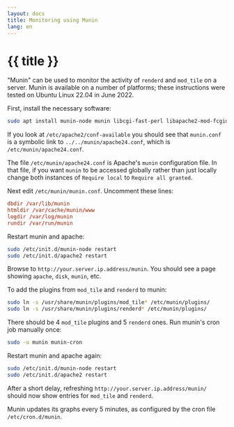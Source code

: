 ```yaml
---
layout: docs
title: Monitoring using Munin
lang: en
---
```


# {{ title }}

"Munin" can be used to monitor the activity of `renderd` and `mod_tile` on a server. Munin is available on a number of platforms; these instructions were tested on Ubuntu Linux 22.04 in June 2022.

First, install the necessary software:

```sh
sudo apt install munin-node munin libcgi-fast-perl libapache2-mod-fcgid
```

If you look at `/etc/apache2/conf-available` you should see that `munin.conf` is a symbolic link to `../../munin/apache24.conf`, which is `/etc/munin/apache24.conf`.

The file `/etc/munin/apache24.conf` is Apache's `munin` configuration file. In that file, if you want `munin` to be accessed globally rather than just locally change both instances of `Require local` to `Require all granted`.

Next edit `/etc/munin/munin.conf`. Uncomment these lines:

```conf
dbdir /var/lib/munin
htmldir /var/cache/munin/www
logdir /var/log/munin
rundir /var/run/munin
```

Restart munin and apache:

```sh
sudo /etc/init.d/munin-node restart
sudo /etc/init.d/apache2 restart
```

Browse to `http://your.server.ip.address/munin`.  You should see a page showing `apache`, `disk`, `munin`, etc.

To add the plugins from `mod_tile` and `renderd` to munin:

```sh
sudo ln -s /usr/share/munin/plugins/mod_tile* /etc/munin/plugins/
sudo ln -s /usr/share/munin/plugins/renderd* /etc/munin/plugins/
```

There should be 4 `mod_tile` plugins and 5 `renderd` ones.  Run munin's cron job manually once:

```sh
sudo -u munin munin-cron
```

Restart munin and apache again:

```sh
sudo /etc/init.d/munin-node restart
sudo /etc/init.d/apache2 restart
```

After a short delay, refreshing `http://your.server.ip.address/munin/` should now show entries for `mod_tile` and `renderd`.

Munin updates its graphs every 5 minutes, as configured by the cron file `/etc/cron.d/munin`.
